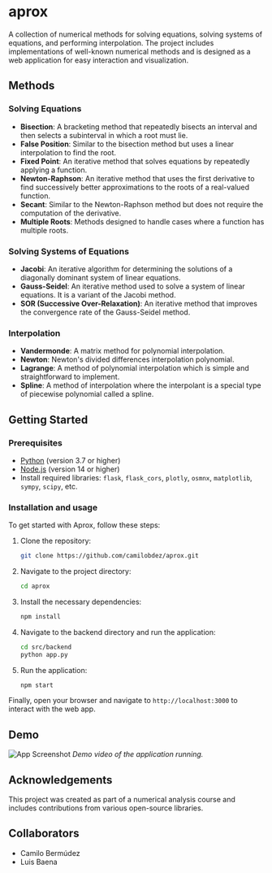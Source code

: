 # aprox

A collection of numerical methods for solving equations, solving systems of equations, and performing interpolation. The project includes implementations of well-known numerical methods and is designed as a web application for easy interaction and visualization.


## Methods

### Solving Equations
- **Bisection**: A bracketing method that repeatedly bisects an interval and then selects a subinterval in which a root must lie.
- **False Position**: Similar to the bisection method but uses a linear interpolation to find the root.
- **Fixed Point**: An iterative method that solves equations by repeatedly applying a function.
- **Newton-Raphson**: An iterative method that uses the first derivative to find successively better approximations to the roots of a real-valued function.
- **Secant**: Similar to the Newton-Raphson method but does not require the computation of the derivative.
- **Multiple Roots**: Methods designed to handle cases where a function has multiple roots.

### Solving Systems of Equations
- **Jacobi**: An iterative algorithm for determining the solutions of a diagonally dominant system of linear equations.
- **Gauss-Seidel**: An iterative method used to solve a system of linear equations. It is a variant of the Jacobi method.
- **SOR (Successive Over-Relaxation)**: An iterative method that improves the convergence rate of the Gauss-Seidel method.

### Interpolation
- **Vandermonde**: A matrix method for polynomial interpolation.
- **Newton**: Newton's divided differences interpolation polynomial.
- **Lagrange**: A method of polynomial interpolation which is simple and straightforward to implement.
- **Spline**: A method of interpolation where the interpolant is a special type of piecewise polynomial called a spline.


## Getting Started

### Prerequisites
- [Python](https://www.python.org/downloads/) (version 3.7 or higher)
- [Node.js](https://nodejs.org/en/download/) (version 14 or higher)
- Install required libraries: `flask`, `flask_cors`, `plotly`, `osmnx`, `matplotlib`, `sympy`, `scipy`, etc.

### Installation and usage

To get started with Aprox, follow these steps:

1. Clone the repository:
    ```bash
    git clone https://github.com/camilobdez/aprox.git
    ```
2. Navigate to the project directory:
    ```bash
    cd aprox
    ```
3. Install the necessary dependencies:
    ```bash
    npm install
    ```
4. Navigate to the backend directory and run the application:
    ```bash
    cd src/backend
    python app.py
    ```
5. Run the application:
    ```bash
    npm start
    ```
Finally, open your browser and navigate to `http://localhost:3000` to interact with the web app.

## Demo

![App Screenshot](https://github.com/camilobdez/Aprox/assets/121780547/93c44a46-b7b7-43b9-b9c4-dbc427916bc5)
*Demo video of the application running.*

## Acknowledgements
This project was created as part of a numerical analysis course and includes contributions from various open-source libraries.

## Collaborators

- Camilo Bermúdez
- Luis Baena

